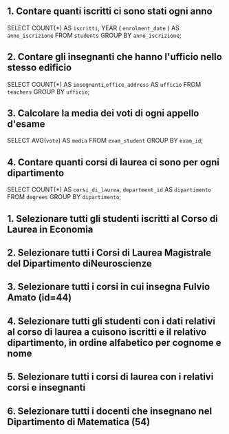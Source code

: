 ## 1. Contare quanti iscritti ci sono stati ogni anno

SELECT COUNT(\*) AS `iscritti`, YEAR ( `enrolment_date` ) AS `anno_iscrizione`
FROM `students`
GROUP BY `anno_iscrizione`;

## 2. Contare gli insegnanti che hanno l'ufficio nello stesso edificio

SELECT COUNT(\*) AS `insegnanti`,`office_address` AS `ufficio`
FROM `teachers`
GROUP BY `ufficio`;

## 3. Calcolare la media dei voti di ogni appello d'esame

SELECT AVG(`vote`) AS `media`
FROM `exam_student`
GROUP BY `exam_id`;

## 4. Contare quanti corsi di laurea ci sono per ogni dipartimento

SELECT COUNT(\*) AS `corsi_di_laurea`, `department_id` AS `dipartimento`
FROM `degrees`
GROUP BY `dipartimento`;

## 1. Selezionare tutti gli studenti iscritti al Corso di Laurea in Economia

## 2. Selezionare tutti i Corsi di Laurea Magistrale del Dipartimento diNeuroscienze

## 3. Selezionare tutti i corsi in cui insegna Fulvio Amato (id=44)

## 4. Selezionare tutti gli studenti con i dati relativi al corso di laurea a cuisono iscritti e il relativo dipartimento, in ordine alfabetico per cognome e nome

## 5. Selezionare tutti i corsi di laurea con i relativi corsi e insegnanti

## 6. Selezionare tutti i docenti che insegnano nel Dipartimento di Matematica (54)
